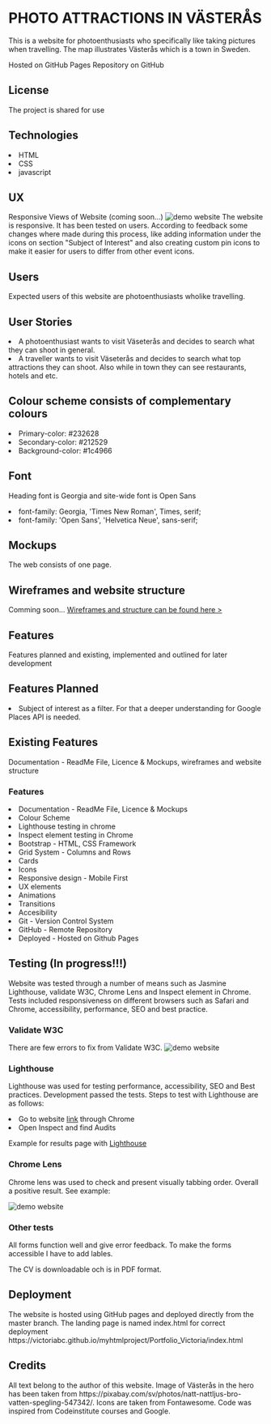 <h1>PHOTO ATTRACTIONS IN VÄSTERÅS</h1>
This is a website for photoenthusiasts who specifically like taking pictures when travelling. The map illustrates Västerås which is a town in Sweden.

Hosted on GitHub Pages Repository on GitHub

<h2>License</h2>
The project is shared for use

<h2>Technologies</h2>
<li>HTML</li>
<li>CSS</li>
<li>javascript</li>

<h2>UX</h2>
Responsive Views of Website (coming soon...)
<img src="https://victoriabc.github.io/myhtmlproject/Portfolio_Victoria/assets/images/Demo_website.png" alt="demo website" title="Desktop Demo" style="max-width:100%;">
The website is responsive. It has been tested on users. According to feedback some changes where made during this process, like adding information under the icons on section "Subject of Interest" and also creating custom pin icons to make it easier for users to differ from other event icons.
<h2>Users</h2>
Expected users of this website are photoenthusiasts wholike travelling.

<h2>User Stories</h2>
<li>A photoenthusiast wants to visit Väseterås and decides to search what they can shoot in general.</li>
<li>A traveller wants to visit Väseterås and decides to search what top attractions they can shoot. Also while in town they can see restaurants, hotels and etc.</li>

<h2>Colour scheme consists of complementary colours</h2>
<li>Primary-color: #232628</li>
<li>Secondary-color: #212529</li>
<li>Background-color: #1c4966</li>

<h2>Font</h2>
<p>Heading font is Georgia and site-wide font is Open Sans</p>
<li>font-family: Georgia, 'Times New Roman', Times, serif;</li>
<li>font-family: 'Open Sans', 'Helvetica Neue', sans-serif;</li>

<h2>Mockups</h2>
The web consists of one page.

<h2>Wireframes and website structure</h2>
Comming soon... 
<a href="https://github.com/VictoriaBC/myhtmlproject/blob/master/Wireframes_Website_structure.pdf">Wireframes and structure can be found here > <a>

<h2>Features</h2>
Features planned and existing, implemented and outlined for later development

<h2>Features Planned</h2>
<li>Subject of interest as a filter. For that a deeper understanding for Google Places API is needed.</li>

<h2>Existing Features</h2>
Documentation - ReadMe File, Licence & Mockups, wireframes and website structure
<h3>Features</h3>
<li>Documentation - ReadMe File, Licence & Mockups</li>
<li>Colour Scheme</li>
<li>Lighthouse testing in chrome</li>
<li>Inspect element testing in Chrome</li>
<li>Bootstrap - HTML, CSS Framework</li>
<li>Grid System - Columns and Rows</li>
<li>Cards</li>
<li>Icons</li>
<li>Responsive design - Mobile First</li>
<li>UX elements</li>
<li>Animations</li>
<li>Transitions</li>
<li>Accesibility</li>
<li>Git - Version Control System</li>
<li>GitHub - Remote Repository</li>
<li>Deployed - Hosted on Github Pages</li>

<h2>Testing (In progress!!!)</h2>
Website was tested through a number of means such as Jasmine Lighthouse, validate W3C, Chrome Lens and Inspect element in Chrome. Tests included responsiveness on different browsers such as Safari and Chrome, accessibility, performance, SEO and best practice.

<h3>Validate W3C</h3>
There are few errors to fix from Validate W3C.
<img src="https://victoriabc.github.io/myhtmlproject/Screen Shot 2019-12-10 at 19.56.01.png" alt="demo website" title="Desktop Demo" style="max-width:100%;">

<h3>Lighthouse</h3>
<p>Lighthouse was used for testing performance, accessibility, SEO and Best practices. Development passed the tests. Steps to test with Lighthouse are as follows:</p>
<li>Go to website <a href="https://victoriabc.github.io/myhtmlproject/Portfolio_Victoria/index.html">link</a> through Chrome</li>
<li>Open Inspect and find Audits</li>
<p>Example for results page with <a href="https://github.com/VictoriaBC/myhtmlproject/blob/master/victoriabc.github.io-20191210T173217.html">Lighthouse</a></p> 
<h3>Chrome Lens</h3>
<p>Chrome lens was used to check and present visually tabbing order. Overall a positive result. See example:</p>
<img src="https://victoriabc.github.io/myhtmlproject/Screen Shot 2019-12-10 at 17.47.55.png" alt="demo website" title="Desktop Demo" style="max-width:100%;">

<h3>Other tests</h3>
<p>All forms function well and give error feedback. To make the forms accessible I have to add lables.</p>
<p>The CV is downloadable och is in PDF format.</p>

<h2>Deployment</h2>
The website is hosted using GitHub pages and deployed directly from the master branch. The landing page is named index.html for correct deployment https://victoriabc.github.io/myhtmlproject/Portfolio_Victoria/index.html

<h2>Credits</h2>
All text belong to the author of this website. Image of Västerås in the hero has been taken from https://pixabay.com/sv/photos/natt-nattljus-bro-vatten-spegling-547342/. Icons are taken from Fontawesome. Code was inspired from Codeinstitute courses and Google.
